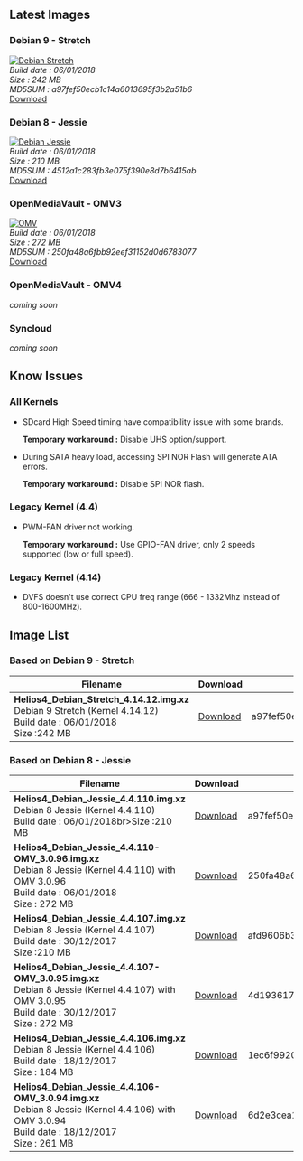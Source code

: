 ## Latest  Images

### Debian 9 - Stretch

[![Debian Stretch](/img/os/debian2.png)](https://cdn.kobol.io/files/Helios4_Debian_Stretch_4.14.12.img.xz)<br>
*Build date : 06/01/2018<br>
Size : 242 MB<br>
MD5SUM : a97fef50ecb1c14a6013695f3b2a51b6*<br>
[Download](https://cdn.kobol.io/files/Helios4_Debian_Stretch_4.14.12.img.xz)

### Debian 8 - Jessie

[![Debian Jessie](/img/os/debian2.png)](https://cdn.kobol.io/files/Helios4_Debian_Jessie_4.4.110.img.xz)<br>
*Build date : 06/01/2018<br>
Size : 210 MB<br>
MD5SUM : 4512a1c283fb3e075f390e8d7b6415ab*<br>
[Download](https://cdn.kobol.io/files/Helios4_Debian_Jessie_4.4.110.img.xz)

### OpenMediaVault - OMV3

[![OMV](/img/os/omv.png)](https://cdn.kobol.io/files/Helios4_Debian_Jessie_4.4.110-OMV_3.0.96.img.xz)<br>
*Build date : 06/01/2018<br>
Size : 272 MB<br>
MD5SUM : 250fa48a6fbb92eef31152d0d6783077*<br>
[Download](https://cdn.kobol.io/files/Helios4_Debian_Jessie_4.4.110-OMV_3.0.96.img.xz)

### OpenMediaVault - OMV4

*coming soon*

### Syncloud

*coming soon*

## Know Issues

### All Kernels

- SDcard High Speed timing have compatibility issue with some brands.

    **Temporary workaround :** Disable UHS option/support.

- During SATA heavy load, accessing SPI NOR Flash will generate ATA errors.

    **Temporary workaround :** Disable SPI NOR flash.

### Legacy Kernel (4.4)

- PWM-FAN driver not working.

    **Temporary workaround :** Use GPIO-FAN driver, only 2 speeds supported (low or full speed).

### Legacy Kernel (4.14)

- DVFS doesn't use correct CPU freq range (666 - 1332Mhz instead of 800-1600MHz).


## Image List

### Based on Debian 9 - Stretch

Filename | Download | MD5
---------|----------|----
**Helios4_Debian_Stretch_4.14.12.img.xz**<br>Debian 9 Stretch (Kernel 4.14.12)<br>Build date : 06/01/2018<br>Size :242 MB|[Download](https://cdn.kobol.io/files/Helios4_Debian_Stretch_4.14.12.img.xz)|a97fef50ecb1c14a6013695f3b2a51b6

### Based on Debian 8 - Jessie

Filename | Download | MD5
---------|----------|----
**Helios4_Debian_Jessie_4.4.110.img.xz**<br>Debian 8 Jessie (Kernel 4.4.110)<br>Build date : 06/01/2018br>Size :210 MB|[Download](https://cdn.kobol.io/files/Helios4_Debian_Jessie_4.4.110.img.xz)|a97fef50ecb1c14a6013695f3b2a51b6
**Helios4_Debian_Jessie_4.4.110-OMV_3.0.96.img.xz**<br>Debian 8 Jessie (Kernel 4.4.110) with OMV 3.0.96<br>Build date : 06/01/2018<br>Size : 272 MB|[Download](https://cdn.kobol.io/files/Helios4_Debian_Jessie_4.4.110-OMV_3.0.96.img.xz)|250fa48a6fbb92eef31152d0d6783077
**Helios4_Debian_Jessie_4.4.107.img.xz**<br>Debian 8 Jessie (Kernel 4.4.107)<br>Build date : 30/12/2017<br>Size :210 MB|[Download](https://cdn.kobol.io/files/Helios4_Debian_Jessie_4.4.107.img.xz)|afd9606b39ae3eb149f78413db89f80b
**Helios4_Debian_Jessie_4.4.107-OMV_3.0.95.img.xz**<br>Debian 8 Jessie (Kernel 4.4.107) with OMV 3.0.95<br>Build date : 30/12/2017<br>Size : 272 MB|[Download](https://cdn.kobol.io/files/Helios4_Debian_Jessie_4.4.107-OMV_3.0.95.img.xz)|4d193617b2ee27aaf48f7cdfbb0d0ba7
**Helios4_Debian_Jessie_4.4.106.img.xz**<br>Debian 8 Jessie (Kernel 4.4.106)<br>Build date : 18/12/2017<br>Size : 184 MB|[Download](https://cdn.kobol.io/files/Helios4_Debian_Jessie_4.4.106.img.xz)|1ec6f992077b821f7078af496dae02a7
**Helios4_Debian_Jessie_4.4.106-OMV_3.0.94.img.xz**<br>Debian 8 Jessie (Kernel 4.4.106) with OMV 3.0.94<br>Build date : 18/12/2017<br>Size : 261 MB|[Download](https://cdn.kobol.io/files/Helios4_Debian_Jessie_4.4.106-OMV_3.0.94.img.xz)|6d2e3cea12c2e4091de6cfac24daa9fc
